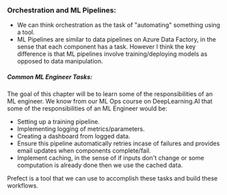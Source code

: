 ### Orchestration and ML Pipelines:

- We can think orchestration as the task of "automating" something using a tool.
- ML Pipelines are similar to data pipelines on Azure Data Factory, in the sense that each component has a task. However I think the key difference is that ML pipelines involve training/deploying models as opposed to data manipulation. 

##### Common ML Engineer Tasks:

The goal of this chapter will be to learn some of the responsibilities of an ML engineer. We know from our ML Ops course on DeepLearning.AI that some of the responsibilities of an ML Engineer would be:

- Setting up a training pipeline. 
- Implementing logging of metrics/parameters. 
- Creating a dashboard from logged data.
- Ensure this pipeline automatically retries incase of failures and provides email updates when components complete/fail. 
- Implement caching, in the sense of if inputs don't change or some computation is already done then we use the cached data. 

Prefect is a tool that we can use to accomplish these tasks and build these workflows. 